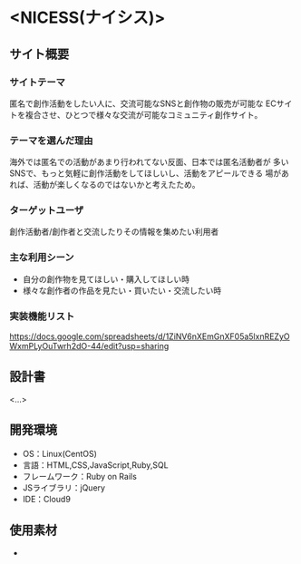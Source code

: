 # <NICESS(ナイシス)>

## サイト概要
### サイトテーマ
  匿名で創作活動をしたい人に、交流可能なSNSと創作物の販売が可能な
  ECサイトを複合させ、ひとつで様々な交流が可能なコミュニティ創作サイト。

### テーマを選んだ理由
  海外では匿名での活動があまり行われてない反面、日本では匿名活動者が
  多いSNSで、もっと気軽に創作活動をしてほしいし、活動をアピールできる
  場があれば、活動が楽しくなるのではないかと考えたため。

### ターゲットユーザ
  創作活動者/創作者と交流したりその情報を集めたい利用者

### 主な利用シーン
- 自分の創作物を見てほしい・購入してほしい時
- 様々な創作者の作品を見たい・買いたい・交流したい時

### 実装機能リスト
  https://docs.google.com/spreadsheets/d/1ZiNV6nXEmGnXF05a5lxnREZyOWxmPLyOuTwrh2dO-44/edit?usp=sharing

## 設計書
<...>

## 開発環境
- OS：Linux(CentOS)
- 言語：HTML,CSS,JavaScript,Ruby,SQL
- フレームワーク：Ruby on Rails
- JSライブラリ：jQuery
- IDE：Cloud9

## 使用素材
-